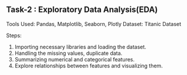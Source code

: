 ## Task-2 : Exploratory Data Analysis(EDA)

Tools Used: Pandas, Matplotlib, Seaborn, Plotly
Dataset: Titanic Dataset


Steps:
  1. Importing necessary libraries and loading the dataset.
  2. Handling the missing values, duplicate data.
  3. Summarizing numerical and categorical features.
  4. Explore relationships between features and visualizing them.
